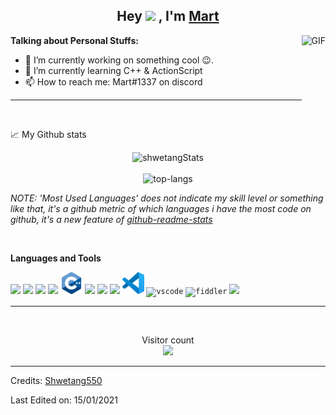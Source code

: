 <h2 align="center">Hey <img src="https://media.giphy.com/media/hvRJCLFzcasrR4ia7z/giphy.gif" width="25px"> , I'm <a href="https://mart1337.github.io/profile/">Mart</a></h2>


<img align="right" height="150rem" alt="GIF" src="https://media.giphy.com/media/9rtpurjbqiqZXbBBet/giphy.gif?cid=790b76117e0414100aaf156307df8f59f45a199ca8273847&rid=giphy.gif&ct=g" />

**Talking about Personal Stuffs:**

- 🚀  I’m currently working on something cool :wink:.
- 🌱  I’m currently learning C++ & ActionScript
- 📫  How to reach me: Mart#1337 on discord

***

 <br>

📈 My Github stats <br />
<p align="center">
  <img src="https://github-readme-stats.vercel.app/api?username=Mart1337&theme=dark&show_icons=true" alt="shwetangStats" />  
  <br />
  <br />
  <img src="https://github-readme-stats.vercel.app/api/top-langs/?username=Mart1337&layout=compact&theme=dark" alt="top-langs" />
</p>

*NOTE: 'Most Used Languages' does not indicate my skill level or something like that, it's a github metric of which languages i have the most code on github, it's a new feature of [github-readme-stats](https://github.com/anuraghazra/github-readme-stats)*

<br>

**Languages and Tools**

<code><img height="35rem" src="http://pngimg.com/uploads/php/php_PNG49.png" /></code>
<code><img height="35rem" src="https://upload.wikimedia.org/wikipedia/commons/thumb/e/e3/Adobe_Animate_CC_icon.svg/1050px-Adobe_Animate_CC_icon.svg.png"></code>
<code><img height="35rem" src="https://upload.wikimedia.org/wikipedia/commons/thumb/c/c3/Python-logo-notext.svg/768px-Python-logo-notext.svg.png"></code>
<code><img height="35rem" src="https://upload.wikimedia.org/wikipedia/commons/thumb/9/9c/IntelliJ_IDEA_Icon.svg/1200px-IntelliJ_IDEA_Icon.svg.png"></code>
<code><img height="35rem" src="https://raw.githubusercontent.com/github/explore/80688e429a7d4ef2fca1e82350fe8e3517d3494d/topics/cpp/cpp.png"></code>
<code><img height="35rem" src="https://www.boostit.net/wp-content/uploads/2016/08/action-script.png"></code>
<code><img height="35rem" src="https://upload.wikimedia.org/wikipedia/commons/thumb/2/20/UE_Logo_Black_Centered.svg/1200px-UE_Logo_Black_Centered.svg.png"></code>
<code><img height="35rem" src="https://seeklogo.com/images/C/c-sharp-c-logo-02F17714BA-seeklogo.com.png"></code>
<code><img alt="Visual Studio Code" height="35rem" src="https://raw.githubusercontent.com/github/explore/80688e429a7d4ef2fca1e82350fe8e3517d3494d/topics/visual-studio-code/visual-studio-code.png" /></code>
<code><img alt="vscode" height="35rem" src="https://upload.wikimedia.org/wikipedia/commons/thumb/c/cd/Visual_Studio_2017_Logo.svg/2048px-Visual_Studio_2017_Logo.svg.png" /></code>
<code><img alt="fiddler" height="35rem" src="http://i1.wp.com/www.softerm.net/img/soft/fiddler-logo.png?resize=200,200" /></code>
<code><img height="35rem" src="https://www.solutions-numeriques.com/wp-content/uploads/2016/03/java.png" /></code>

***

<br />

<p align="center"> 
  Visitor count<br>
  <img src="https://profile-counter.glitch.me/Mart1337/count.svg" />
</p>

-----
Credits: [Shwetang550](https://github.com/Shwetang550)

Last Edited on: 15/01/2021

